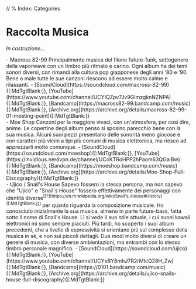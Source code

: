 // % Index: Categories

# Raccolta Musica

_In costruzione..._

<div markdown="1">
- Macross 82-99  
Principalmente musica del filone future-funk, sottogenere della vaporwave con un timbro più ritmato e carino. Ogni album ha dei temi sonori diversi, con rimandi alla cultura pop giapponese degli anni '80 e '90. Bene o male tutte le sue canzoni riescono ad essere molto calme e rilassanti.  
	- [SoundCloud](https://soundcloud.com/macross-82-99){[:MdTgtBlank:]}, [YouTube](https://www.youtube.com/channel/UCYIQZpv7Jv9GImzgknNZNPA){[:MdTgtBlank:]}, [Bandcamp](https://macross82-99.bandcamp.com/music){[:MdTgtBlank:]}, [Archive.org](https://archive.org/details/macross-82-99-01-meeting-point){[:MdTgtBlank:]}
</div>

<div markdown="1">
- Moe Shop  
Canzoni per la maggiore vivaci, con un'atmosfera, per così dire, anime. Le copertine degli album penso si sposino parecchio bene con la sua musica. Alcuni suoi pezzi presentano delle sonorità meno giocose e con caratteri più vicini a tipi più comuni di musica elettronica, ma riesco ad apprezzarli molto comunque.  
	- [SoundCloud](https://soundcloud.com/moeshop){[:MdTgtBlank:]}, [YouTube](https://invidious.nerdvpn.de/channel/UCcKTRoHPP2hPaom63QGaiBw){[:MdTgtBlank:]}, [Bandcamp](https://moeshop.bandcamp.com/music){[:MdTgtBlank:]}, [Archive.org](https://archive.org/details/Moe-Shop-Full-Discography){[:MdTgtBlank:]}
</div>

<div markdown="1">
- Ujico / Snail's House  
Sapevo fossero la stessa persona, ma non sapevo che "Ujico" e "Snail's House" fossero effettivamente dei personaggi con identità diverse<sup>[[?](https://en.m.wikipedia.org/wiki/Snail's_House#History){[:MdTgtBlank:]}]</sup> per quanto riguarda la composizione musicale. Ho conosciuto inizialmente la sua musica, almeno in parte future-bass, fatta sotto il nome di Snail's House. Lì si vede il suo stile attuale, i cui suoni kawaii elettronici mi sono sempre piaciuti. Più tardi, ho scoperto i suoi album precedenti, che a livello di espressività si orientano più sul complesso della musica in sé, e non sui piccoli dettagli. Due modi molto diversi di creare un genere di musica, con diverse ambientazioni, ma entrambi con lo stesso timbro personale magnifico.  
	- [SoundCloud](https://soundcloud.com/ujico){[:MdTgtBlank:]}, [YouTube](https://www.youtube.com/channel/UCYxBY8mhJ7R2rMIcQ28H_Zw){[:MdTgtBlank:]}, [Bandcamp](https://0101.bandcamp.com/music){[:MdTgtBlank:]}, [Archive.org](https://archive.org/details/ujico-snails-house-full-discography){[:MdTgtBlank:]}
</div>

